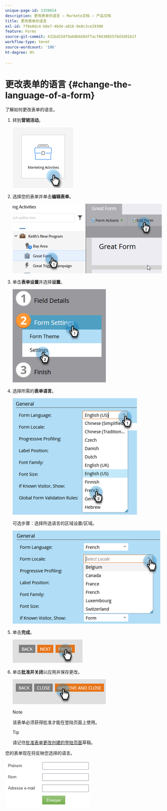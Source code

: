 ```yaml
---
unique-page-id: 2359654
description: 更改表单的语言 — Marketo文档 — 产品文档
title: 更改表单的语言
exl-id: 7f8e8dc4-b0e7-4bd4-a81b-9e0c3ce29300
feature: Forms
source-git-commit: 431bd258f9a68bbb9df7acf043085578d3d91b1f
workflow-type: tm+mt
source-wordcount: '106'
ht-degree: 0%

---
```


# 更改表单的语言 {#change-the-language-of-a-form}

了解如何更改表单的语言。

1. 转到&#x200B;**营销活动**。

   ![](assets/change-the-language-of-a-form-1.png)

1. 选择您的表单并单击&#x200B;**编辑表单**。

   ![](assets/change-the-language-of-a-form-2.png)

1. 单击&#x200B;**表单设置**&#x200B;并选择&#x200B;**设置**。

   ![](assets/change-the-language-of-a-form-3.png)

1. 选择所需的&#x200B;**表单语言**。

   ![](assets/change-the-language-of-a-form-4.png)

   可选步骤：选择所选语言的区域设置/区域。

   ![](assets/change-the-language-of-a-form-5.png)

1. 单击&#x200B;**完成**。

   ![](assets/change-the-language-of-a-form-6.png)

1. 单击&#x200B;**批准并关闭**&#x200B;以应用并保存更改。

   ![](assets/change-the-language-of-a-form-7.png)

   >[!NOTE]
   >
   >该表单必须获得批准才能在登陆页面上使用。

   >[!TIP]
   >
   >请记住[批准表单更改创建的登陆页面](/help/marketo/product-docs/demand-generation/landing-pages/understanding-landing-pages/approve-unapprove-or-delete-a-landing-page.md)草稿。

您的表单现在将反映您选择的语言。

![](assets/change-the-language-of-a-form-8.png)

